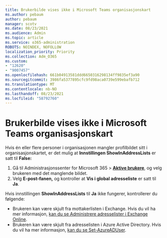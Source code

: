 ```yaml
---
title: Brukerbilde vises ikke i Microsoft Teams organisasjonskart
ms.author: pebaum
author: pebaum
manager: scotv
ms.date: 08/23/2021
ms.audience: Admin
ms.topic: article
ms.service: o365-administration
ROBOTS: NOINDEX, NOFOLLOW
localization_priority: Priority
ms.collection: Adm_O365
ms.custom:
- "12620"
- "9007457"
ms.openlocfilehash: 661b04913581ddd6650316298134ff9835ef3a90
ms.sourcegitcommit: 3986fa5377895cfc9fd98aca0739e599ebafb712
ms.translationtype: MT
ms.contentlocale: nb-NO
ms.lasthandoff: 08/23/2021
ms.locfileid: "58792760"
---
```

# <a name="user-picture-not-showing-in-microsoft-teams-organization-chart"></a>Brukerbilde vises ikke i Microsoft Teams organisasjonskart

Hvis én eller flere personer i organisasjonen mangler profilbildet sitt i organisasjonskartet, er det mulig at **Innstillingen ShowInAddressLists** er satt til **False:**

1. Gå til Administrasjonssenter for Microsoft 365 > [**Aktive brukere**](https://admin.microsoft.com/Adminportal/Home?source=applauncher#/users), og velg brukeren med det manglende bildet. 
1. Velg **E-post-fanen,** og kontroller at **Vis i global adresseliste** er satt til **Ja**. 

Hvis innstillingen **ShowInAddressLists** til **Ja** ikke fungerer, kontrollerer du følgende:

- Brukeren kan være skjult fra mottakerlisten i Exchange. Hvis du vil ha mer informasjon, [kan du se Administrere adresselister i Exchange Online](https://docs.microsoft.com/exchange/address-books/address-lists/manage-address-lists#use-the-eac-to-hide-recipients-from-address-lists). 
- Brukeren kan være skjult fra adresselisten i Azure Active Directory. Hvis du vil ha mer informasjon, [kan du se Set-AzureADUser](https://docs.microsoft.com/powershell/module/azuread/set-azureaduser?view=azureadps-2.0). 
